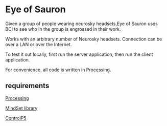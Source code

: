# Eye of Sauron 
Given a group of people wearing neurosky headsets,Eye of Sauron uses BCI to see who in the group is engrossed in their work.

Works with an arbitrary number of Neurosky headsets. Connection can be over a LAN or over the Internet.

To test it out locally, first run the server application, then run the client application.


For convenience, all code is written in Processing.

## requirements
[Processing](http://processing.org)

[MindSet library](http://addi.tv/mindset/)

[ControlP5](http://www.sojamo.de/libraries/controlP5/)
